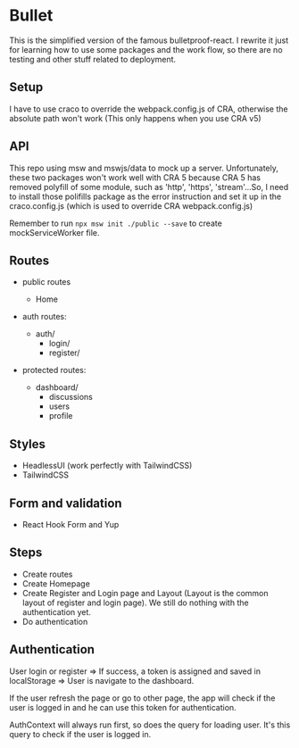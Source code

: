 # Bullet

This is the simplified version of the famous bulletproof-react. I rewrite it just for learning how to use some packages and the work flow, so there are no testing and other stuff related to deployment.

## Setup

I have to use craco to override the webpack.config.js of CRA, otherwise the absolute path won't work (This only happens when you use CRA v5)

## API

This repo using msw and mswjs/data to mock up a server. Unfortunately, these two packages won't work well with CRA 5 because CRA 5 has removed polyfill of some module, such as 'http', 'https', 'stream'...So, I need to install those polifills package as the error instruction and set it up in the craco.config.js (which is used to override CRA webpack.config.js)

Remember to run `npx msw init ./public --save` to create mockServiceWorker file.

## Routes

- public routes
  - Home

- auth routes:
  - auth/
    - login/
    - register/

- protected routes:
  - dashboard/
    - discussions
    - users
    - profile

## Styles

- HeadlessUI (work perfectly with TailwindCSS)
- TailwindCSS

## Form and validation

- React Hook Form and Yup

## Steps

- Create routes
- Create Homepage
- Create Register and Login page and Layout (Layout is the common layout of register and login page). We still do nothing with the authentication yet.
- Do authentication

## Authentication

User login or register => If success, a token is assigned and saved in localStorage => User is navigate to the dashboard.

If the user refresh the page or go to other page, the app will check if the user is logged in and he can use this token for authentication.

AuthContext will always run first, so does the query for loading user. It's this query to check if the user is logged in.
